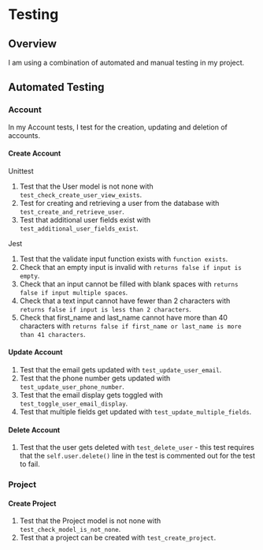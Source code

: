 # Testing

## Overview

I am using a combination of automated and manual testing in my project.

## Automated Testing

### Account

In my Account tests, I test for the creation, updating and deletion of accounts.

#### Create Account

Unittest

1. Test that the User model is not none with `test_check_create_user_view_exists`.
2. Test for creating and retrieving a user from the database with `test_create_and_retrieve_user`.
3. Test that additional user fields exist with `test_additional_user_fields_exist`.

Jest

1. Test that the validate input function exists with `function exists`.
2. Check that an empty input is invalid with `returns false if input is empty`.
3. Check that an input cannot be filled with blank spaces with `returns false if input multiple spaces`.
4. Check that a text input cannot have fewer than 2 characters with `returns false if input is less than 2 characters`.
5. Check that first_name and last_name cannot have more than 40 characters with `returns false if first_name or last_name is more than 41 characters`.

#### Update Account

1. Test that the email gets updated with `test_update_user_email`.
2. Test that the phone number gets updated with `test_update_user_phone_number`.
3. Test that the email display gets toggled with `test_toggle_user_email_display`.
4. Test that multiple fields get updated with `test_update_multiple_fields`.

#### Delete Account

1. Test that the user gets deleted with `test_delete_user` - this test requires that the `self.user.delete()` line in the test is commented out for the test to fail.

### Project

#### Create Project

1. Test that the Project model is not none with `test_check_model_is_not_none`.
2. Test that a project can be created with `test_create_project`.
